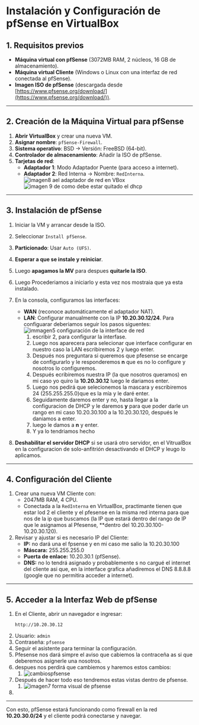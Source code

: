 # Instalación y Configuración de pfSense en VirtualBox

## **1. Requisitos previos**
- **Máquina virtual con pfSense** (3072MB RAM, 2 núcleos, 16 GB de almacenamiento).
- **Máquina virtual Cliente** (Windows o Linux con una interfaz de red conectada al pfSense).
- **Imagen ISO de pfSense** (descargada desde [https://www.pfsense.org/download/](https://www.pfsense.org/download/)).

---

## **2. Creación de la Máquina Virtual para pfSense**
1. **Abrir VirtualBox** y crear una nueva VM.
2. **Asignar nombre**: `pfSense-Firewall`.
3. **Sistema operativo**: BSD → Versión: FreeBSD (64-bit).
4. **Controlador de almacenamiento**: Añadir la ISO de pfSense.
5. **Tarjetas de red**:
   - **Adaptador 1**: Modo Adaptador Puente (para acceso a internet).
   - **Adaptador 2**: Red Interna → Nombre: `RedInterna`.
     ![imagen8 ael adaptador de red en VBox](https://github.com/ImDeathWis/Proyecto-pagina-emulacion./blob/main/imagenes/imagen8.png)
     ![imagen 9 de como debe estar quitado el dhcp](https://github.com/ImDeathWis/Proyecto-pagina-emulacion./blob/main/imagenes/imagen9.png)

---

## **3. Instalación de pfSense**
1. Iniciar la VM y arrancar desde la ISO.
2. Seleccionar `Install pfSense`.
4. **Particionado**: Usar `Auto (UFS)`.
5. **Esperar a que se instale y reiniciar**.
6. Luego **apagamos la MV** para despues **quitarle la ISO**.
7. Luego Procederiamos a iniciarlo y esta vez nos mostraia que ya esta instalado.
8. En la consola, configuramos las interfaces:
   - **WAN** (reconoce automáticamente el adaptador NAT).
   - **LAN**: Configurar manualmente con la IP **10.20.30.12/24**.
     Para configuarar deberiamos seguir los pasos siguentes:
         ![immagen5 configuración de la interface de red](https://github.com/ImDeathWis/Proyecto-pagina-emulacion./blob/main/imagenes/image5.png)
       1. escribir 2, para configurar la interfase.
       2. Luego nos aparecera para selecionar que interface configurar en nuestro caso la LAN escribiremos 2 y luego enter.
       3. Después nos preguntara si queremos que pfesense se encarge de configurarlo y le responderemos **n** que es no lo configure y nosotros lo configuremos.
       4. Después ecribiremos nuestra IP (la que nosotros queramos) en mi caso yo quiro la **10.20.30.12** luego le dariamos enter.
       5. Luego nos pedirá que selecionemos la mascara y escribiremos 24 (255.255.255.0)que es la mía y le daré enter.
       6. Seguidamente daremos enter y no, hasta llegar a la configuracion de DHCP y le daremos **y** para que poder darle un rango en mi caso 10.20.30.100 a la 10.20.30.120, después le daniamos a enter.
       7. luego le damos a **n**  y enter.
       8. Y ya lo tendriamos hecho
    
9. **Deshabilitar el servidor DHCP** si se usará otro servidor, en el VitrualBox en la configuracion de solo-anfitrión desactivando el DHCP y leugo lo aplicamos.

---

## **4. Configuración del Cliente**
1. Crear una nueva VM Cliente con:
   - 2047MB RAM, 4 CPU.
   - Conectada a la `RedInterna` en VirtualBox, practimante tienen que estar lod 2 el cliente y el pfesense en la misma red interna para que nos de la ip que buscamos (la IP que estará dentro del rango de IP que le asignamos al Pfesense, **dentro del 10.20.30.100-10.20.30.120).
2. Revisar y ajustar si es necesario IP del Cliente:
   - **IP:** no dará una el fpsense y en mi caso me salio la 10.20.30.100
   - **Máscara:** 255.255.255.0
   - **Puerta de enlace:** 10.20.30.1 (pfSense).
   - **DNS:** no lo tendrá asignado y probablemente s no cargué el internet del cliente asi que, en la interface grafica añadiremos el DNS 8.8.8.8 (google que no permitira acceder a internet).

---

## **5. Acceder a la Interfaz Web de pfSense**
1. En el Cliente, abrir un navegador e ingresar:
   ```
   http://10.20.30.12
   ```
2. Usuario: `admin`
3. Contraseña: `pfsense`
4. Seguir el asistente para terminar la configuración.
5. Pfesense nos dará simpre el aviso que cabiemos la contraceña as si que deberemos asignerle una nosotros.
6. despues nos perdirá que cambiemos y haremos estos cambios:
   1. ![cambiospfsense](https://github.com/ImDeathWis/Proyecto-pagina-emulacion./blob/main/imagenes/imagen6.png)
7. Después de hacer todo eso tendremos estas vistas dentro de pfsense.
   1. ![imagen7 forma visual de pfsense](https://github.com/ImDeathWis/Proyecto-pagina-emulacion./blob/main/imagenes/imagen7.png)
8.  
---

Con esto, pfSense estará funcionando como firewall en la red **10.20.30.0/24** y el cliente podrá conectarse y navegar.
